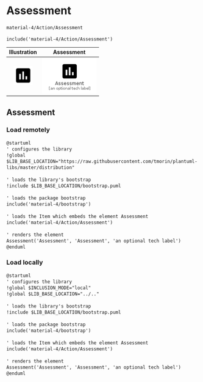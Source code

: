 # Assessment


```text
material-4/Action/Assessment
```

```text
include('material-4/Action/Assessment')
```



| Illustration | Assessment |
| :---: | :---: |
| ![illustration for Illustration](../../material-4/Action/Assessment.png) | ![illustration for Assessment](../../material-4/Action/Assessment.Local.png) |




## Assessment

### Load remotely
```plantuml
@startuml
' configures the library
!global $LIB_BASE_LOCATION="https://raw.githubusercontent.com/tmorin/plantuml-libs/master/distribution"

' loads the library's bootstrap
!include $LIB_BASE_LOCATION/bootstrap.puml

' loads the package bootstrap
include('material-4/bootstrap')

' loads the Item which embeds the element Assessment
include('material-4/Action/Assessment')

' renders the element
Assessment('Assessment', 'Assessment', 'an optional tech label')
@enduml
```

### Load locally
```plantuml
@startuml
' configures the library
!global $INCLUSION_MODE="local"
!global $LIB_BASE_LOCATION="../.."

' loads the library's bootstrap
!include $LIB_BASE_LOCATION/bootstrap.puml

' loads the package bootstrap
include('material-4/bootstrap')

' loads the Item which embeds the element Assessment
include('material-4/Action/Assessment')

' renders the element
Assessment('Assessment', 'Assessment', 'an optional tech label')
@enduml
```

